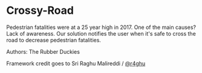 # Crossy-Road
Pedestrian fatalities were at a 25 year high in 2017. One of the main causes? Lack of awareness. Our solution notifies the user when it's safe to cross the road to decrease pedestrian fatalities.

Authors: The Rubber Duckies

Framework credit goes to Sri Raghu Malireddi / [@r4ghu](https://sriraghu.com)
